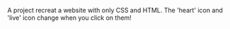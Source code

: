 A project recreat a website with only CSS and HTML. The 'heart' icon and 'live' icon change when you click on them!